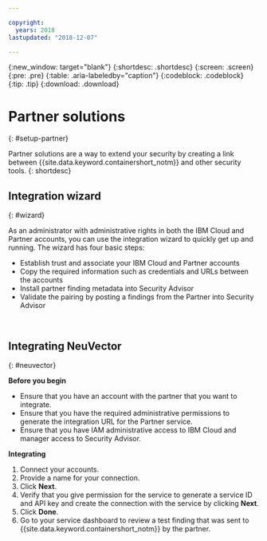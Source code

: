```yaml
---

copyright:
  years: 2018
lastupdated: "2018-12-07"

---
```


{:new_window: target="blank"}
{:shortdesc: .shortdesc}
{:screen: .screen}
{:pre: .pre}
{:table: .aria-labeledby="caption"}
{:codeblock: .codeblock}
{:tip: .tip}
{:download: .download}

# Partner solutions
{: #setup-partner}

Partner solutions are a way to extend your security by creating a link between {{site.data.keyword.containershort_notm}} and other security tools.
{: shortdesc}

## Integration wizard
{: #wizard}

As an administrator with administrative rights in both the IBM Cloud and Partner accounts, you can use the integration wizard to quickly get up and running. The wizard has four basic steps:

* Establish trust and associate your IBM Cloud and Partner accounts
* Copy the required information such as credentials and URLs between the accounts
* Install partner finding metadata into Security Advisor
* Validate the pairing by posting a findings from the Partner into Security Advisor

</br>

## Integrating NeuVector
{: #neuvector}

**Before you begin**

* Ensure that you have an account with the partner that you want to integrate.
* Ensure that you have the required administrative permissions to generate the integration URL for the Partner service.
* Ensure that you have IAM administrative access to IBM Cloud and manager access to Security Advisor.

**Integrating**

1. Connect your accounts.
  1. Provide a name for your connection.
  2. Click **Next**.
  3. Verify that you give permission for the service to generate a service ID and API key and create the connection with the service by clicking **Next**.
  4. Click **Done**.
5. Go to your service dashboard to review a test finding that was sent to {{site.data.keyword.containershort_notm}} by the partner.
